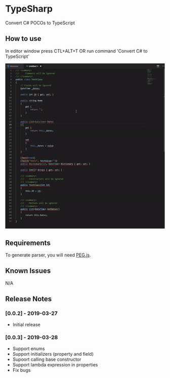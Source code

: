 # TypeSharp

Convert C# POCOs to TypeScript

## How to use

In editor window press CTL+ALT+T OR run command 'Convert C# to TypeScript'

![animation](https://raw.githubusercontent.com/Bonelol/TypeSharp/master/images/animation.gif)

## Requirements

To generate parser, you will need [PEG.js](https://pegjs.org/).

## Known Issues

N/A

## Release Notes

### [0.0.2] - 2019-03-27

- Initial release

### [0.0.3] - 2019-03-28

- Support enums
- Support initializers (property and field) 
- Supoort calling base constructor
- Support lambda expression in properties
- Fix bugs

